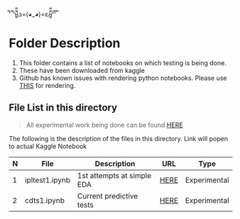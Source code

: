 ̿' ̿'\̵͇̿̿\з=(◕_◕)=ε/̵͇̿̿/'̿'̿ ̿

# Folder Description 

1. This folder contains a list of notebooks on which testing is being done.
2. These have been downloaded from kaggle
3. Github has known issues with rendering python notebooks. Please use [THIS](https://nbviewer.jupyter.org/) for rendering.

## File List in this directory 

> All experimental work being done can be found [HERE](https://www.kaggle.com/stekdz/notebooks)

The following is the description of the files in this directory. Link will popen to actual Kaggle Notebook 

N | File | Description | URL | Type
--- | --- | --- | --- | ---
1 | ipltest1.ipynb | 1st attempts at simple EDA | [HERE](https://www.kaggle.com/stekdz/ipltest1) | Experimental
2 | cdts1.ipynb | Current predictive tests | [HERE](https://www.kaggle.com/stekdz/cdts1) | Experimental 
